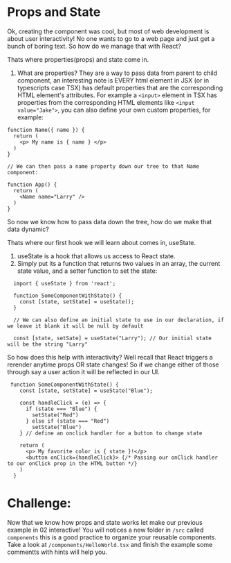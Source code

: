 # Props and State

Ok, creating the component was cool, but most of web development is about user interactivity! No one wants to go to a web page and just get a bunch of boring text. So how do we manage that with React?

Thats where properties(props) and state come in.

1. What are properties?
   They are a way to pass data from parent to child component, an interesting note is EVERY html element in JSX (or in typescripts case TSX) has default properties that are the corresponding HTML element's attributes. For example a `<input>` element in TSX has properties from the corresponding HTML elements like `<input value="Jake">`, you can also define your own custom properties, for example:

```TSX
function Name({ name }) {
  return (
    <p> My name is { name } </p>
  )
}

// We can then pass a name property down our tree to that Name component:

function App() {
  return (
    <Name name="Larry" />
  )
}
```

So now we know how to pass data down the tree, how do we make that data dynamic?

Thats where our first hook we will learn about comes in, useState.

1. useState is a hook that allows us access to React state.
1. Simply put its a function that returns two values in an array, the current state value, and a setter function to set the state:

```TSX
  import { useState } from 'react';

  function SomeComponentWithState() {
    const [state, setState] = useState();
  }

  // We can also define an initial state to use in our declaration, if we leave it blank it will be null by default

  const [state, setSate] = useState("Larry"); // Our initial state will be the string "Larry"
```

So how does this help with interactivity? Well recall that React triggers a rerender anytime props OR state changes! So if we change either of those through say a user action it will be reflected in our UI.

```TSX
 function SomeComponentWithState() {
    const [state, setState] = useState("Blue");

    const handleClick = (e) => {
      if (state === "Blue") {
        setState("Red")
      } else if (state === "Red")
        setState("Blue")
    } // define an onclick handler for a button to change state

    return (
      <p> My favorite color is { state }!</p>
      <button onClick={handleClick}> {/* Passing our onClick handler to our onClick prop in the HTML button */}
    )
  }
```

# Challenge:

Now that we know how props and state works let make our previous example in 02 interactive! You will notices a new folder in `/src` called `components` this is a good practice to organize your reusable components. Take a look at `/components/HelloWorld.tsx` and finish the example some commentts with hints will help you.
